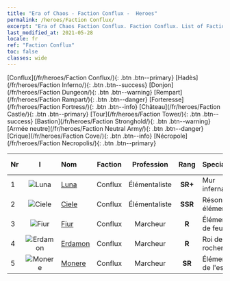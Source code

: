 ```yaml
---
title: "Era of Chaos - Faction Conflux -  Heroes"
permalink: /heroes/Faction Conflux/
excerpt: "Era of Chaos Faction Conflux. Faction Conflux. List of Faction  in Era of Chaos"
last_modified_at: 2021-05-28
locale: fr
ref: "Faction Conflux"
toc: false
classes: wide
---
```

 [Conflux](/fr/heroes/Faction Conflux/){: .btn .btn--primary} [Hadès](/fr/heroes/Faction Inferno/){: .btn .btn--success} [Donjon](/fr/heroes/Faction Dungeon/){: .btn .btn--warning} [Rempart](/fr/heroes/Faction Rampart/){: .btn .btn--danger} [Forteresse](/fr/heroes/Faction Fortress/){: .btn .btn--info} [Château](/fr/heroes/Faction Castle/){: .btn .btn--primary} [Tour](/fr/heroes/Faction Tower/){: .btn .btn--success} [Bastion](/fr/heroes/Faction Stronghold/){: .btn .btn--warning} [Armée neutre](/fr/heroes/Faction Neutral Army/){: .btn .btn--danger} [Crique](/fr/heroes/Faction Cove/){: .btn .btn--info} [Nécropole](/fr/heroes/Faction Necropolis/){: .btn .btn--primary} 

  | Nr |  I |    Nom    |  Faction  |  Profession   |  Rang  |    Specialty     | User Rate  | 
  |:---|:--:|:-----------|:-------:|:-------------:|:------:|:-----------------|:----:|
  | 1 | ![Luna](/images/h/h_Luna.jpg) | [Luna](/fr/heroes/Luna/) | Conflux | Élémentaliste | **SR+** |  Mur infernal | R |
  | 2 | ![Ciele](/images/h/h_Ciele.jpg) | [Ciele](/fr/heroes/Ciele/) | Conflux | Élémentaliste | **SSR** |  Résonance élémentaire | SSR |
  | 3 | ![Fiur](/images/h/h_Fiur.jpg) | [Fiur](/fr/heroes/Fiur/) | Conflux | Marcheur | **R** |  Élémentaire de feu | R |
  | 4 | ![Erdamon](/images/h/h_Erdamon.jpg) | [Erdamon](/fr/heroes/Erdamon/) | Conflux | Marcheur | **R** |  Roi des rochers | R |
  | 5 | ![Monere](/images/h/h_Monere.jpg) | [Monere](/fr/heroes/Monere/) | Conflux | Marcheur | **SR** |  Élémentaire de l'esprit | R |
